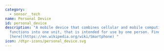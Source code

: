 ```yaml
---
category: 
  - sensor__tech
name: Personal Device
id: personal_device
description: "A mobile device that combines cellular and mobile computing
  functions into one unit, that is intended for use by one person. Find out more
  [here](https://en.wikipedia.org/wiki/Smartphone) "
icon: /dtpr-icons/personal_device.svg
---
```

